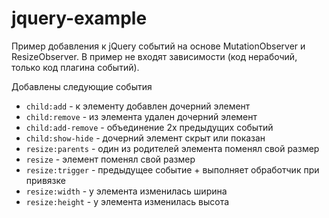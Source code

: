 # jquery-example

Пример добавления к jQuery событий на основе MutationObserver и ResizeObserver.
В пример не входят зависимости (код нерабочий, только код плагина событий).

Добавлены следующие события

 - `child:add` - к элементу добавлен дочерний элемент
 - `child:remove` - из элемента удален дочерний элемент
 - `child:add-remove` - объединение 2х предыдущих событий
 - `child:show-hide` - дочерний элемент скрыт или показан
 - `resize:parents` - один из родителей элемента поменял свой размер
 - `resize` - элемент поменял свой размер
 - `resize:trigger` - предыдущее событие + выполняет обработчик при привязке 
 - `resize:width` - у элемента изменилась ширина
 - `resize:height` - у элемента изменилась высота
